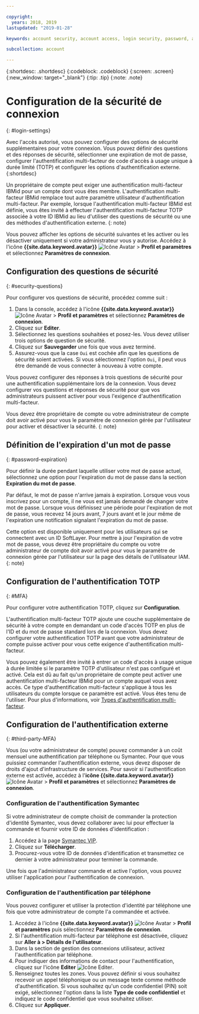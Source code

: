 ```yaml
---

copyright:
  years: 2018, 2019
lastupdated: "2019-01-28"

keywords: account security, account access, login security, password, authentication

subcollection: account

---
```


{:shortdesc: .shortdesc}
{:codeblock: .codeblock}
{:screen: .screen}
{:new_window: target="_blank"}
{:tip: .tip}
{:note: .note}


# Configuration de la sécurité de connexion
{: #login-settings}

Avec l'accès autorisé, vous pouvez configurer des options de sécurité supplémentaires pour votre connexion. Vous pouvez définir des questions et des réponses de sécurité, sélectionner une expiration de mot de passe, configurer l'authentification multi-facteur de code d'accès à usage unique à durée limité (TOTP) et configurer les options d'authentification externe.  
{:shortdesc}

Un propriétaire de compte peut exiger une authentification multi-facteur IBMid pour un compte dont vous êtes membre. L'authentification multi-facteur IBMid remplace tout autre paramètre utilisateur d'authentification multi-facteur. Par exemple, lorsque l'authentification multi-facteur IBMid est définie, vous êtes invité à effectuer l'authentification multi-facteur TOTP associée à votre ID IBMid au lieu d'utiliser des questions de sécurité ou une des méthodes d'authentification externe.
{: note}

Vous pouvez afficher les options de sécurité suivantes et les activer ou les désactiver uniquement si votre administrateur vous y autorise. Accédez à l'icône **{{site.data.keyword.avatar}}** ![Icône Avatar](../icons/i-avatar-icon.svg) > **Profil et paramètres** et sélectionnez **Paramètres de connexion**.

## Configuration des questions de sécurité
{: #security-questions}

Pour configurer vos questions de sécurité, procédez comme suit :
1. Dans la console, accédez à l'icône **{{site.data.keyword.avatar}}** ![Icône Avatar](../icons/i-avatar-icon.svg) > **Profil et paramètres** et sélectionnez **Paramètres de connexion**.
2. Cliquez sur **Editer**.
3. Sélectionnez les questions souhaitées et posez-les. Vous devez utiliser trois options de question de sécurité.
4. Cliquez sur **Sauvegarder** une fois que vous avez terminé.  
5. Assurez-vous que la case `Oui` est cochée afin que les questions de sécurité soient activées. Si vous sélectionnez l'option `Oui`, il peut vous être demandé de vous connecter à nouveau à votre compte.  

Vous pouvez configurer des réponses à trois questions de sécurité pour une authentification supplémentaire lors de la connexion. Vous devez configurer vos questions et réponses de sécurité pour que vos administrateurs puissent activer pour vous l'exigence d'authentification multi-facteur.

Vous devez être propriétaire de compte ou votre administrateur de compte doit avoir activé pour vous le paramètre de connexion gérée par l'utilisateur pour activer et désactiver la sécurité.
{: note}

## Définition de l'expiration d'un mot de passe
{: #password-expiration}

Pour définir la durée pendant laquelle utiliser votre mot de passe actuel, sélectionnez une option pour l'expiration du mot de passe dans la section **Expiration du mot de passe**.

Par défaut, le mot de passe n'arrive jamais à expiration. Lorsque vous vous inscrivez pour un compte, il ne vous est jamais demandé de changer votre mot de passe. Lorsque vous définissez une période pour l'expiration de mot de passe, vous recevez 14 jours avant, 7 jours avant et le jour même de l'expiration une notification signalant l'expiration du mot de passe.

Cette option est disponible uniquement pour les utilisateurs qui se connectent avec un ID SoftLayer. Pour mettre à jour l'expiration de votre mot de passe, vous devez être propriétaire du compte ou votre administrateur de compte doit avoir activé pour vous le paramètre de connexion gérée par l'utilisateur sur la page des détails de l'utilisateur IAM.
{: note}

## Configuration de l'authentification TOTP
{: #MFA}

Pour configurer votre authentification TOTP, cliquez sur **Configuration**.

L'authentification multi-facteur TOTP ajoute une couche supplémentaire de sécurité à votre compte en demandant un code d'accès TOTP en plus de l'ID et du mot de passe standard lors de la connexion. Vous devez configurer votre authentification TOTP avant que votre administrateur de compte puisse activer pour vous cette exigence d'authentification multi-facteur.

Vous pouvez également être invité à entrer un code d'accès à usage unique à durée limitée si le paramètre TOTP d'utilisateur n'est pas configuré et activé. Cela est dû au fait qu'un propriétaire de compte peut activer une authentification multi-facteur IBMid pour un compte auquel vous avez accès. Ce type d'authentification multi-facteur s'applique à tous les utilisateurs du compte lorsque ce paramètre est activé. Vous êtes tenu de l'utiliser. Pour plus d'informations, voir [Types d'authentification multi-facteur](/docs/iam?topic=iam-types).


## Configuration de l'authentification externe
{: #third-party-MFA}

Vous (ou votre administrateur de compte) pouvez commander à un coût mensuel une authentification par téléphone ou Symantec. Pour que vous puissiez commander l'authentification externe, vous devez disposer de droits d'ajout d'infrastructure de services. Pour savoir si l'authentification externe est activée, accédez à l'**icône {{site.data.keyword.avatar}}** ![Icône Avatar](../icons/i-avatar-icon.svg) > **Profil et paramètres** et sélectionnez **Paramètres de connexion**.

### Configuration de l'authentification Symantec

Si votre administrateur de compte choisit de commander la protection d'identité Symantec, vous devez collaborer avec lui pour effectuer la commande et fournir votre ID de données d'identification :

1. Accédez à la page [Symantec VIP](https://vip.symantec.com/).
2. Cliquez sur **Télécharger**.
3. Procurez-vous votre ID de données d'identification et transmettez ce dernier à votre administrateur pour terminer la commande.

Une fois que l'administrateur commande et active l'option, vous pouvez utiliser l'application pour l'authentification de connexion.

### Configuration de l'authentification par téléphone

Vous pouvez configurer et utiliser la protection d'identité par téléphone une fois que votre administrateur de compte l'a commandée et activée.

1. Accédez à l'icône **{{site.data.keyword.avatar}}** ![Icône Avatar](../icons/i-avatar-icon.svg) > **Profil et paramètres** puis sélectionnez **Paramètres de connexion**.
2. Si l'authentification multi-facteur par téléphone est désactivée, cliquez sur **Aller à > Détails de l'utilisateur**.
3. Dans la section de gestion des connexions utilisateur, activez l'authentification par téléphone.
4. Pour indiquer des informations de contact pour l'authentification, cliquez sur l'icône **Editer** ![Icône Editer](../icons/edit-tagging.svg).
5. Renseignez toutes les zones. Vous pouvez définir si vous souhaitez recevoir un appel téléphonique ou un message texte comme méthode d'authentification. Si vous souhaitez qu'un code confidentiel (PIN) soit exigé, sélectionnez l'option dans la liste **Type de code confidentiel** et indiquez le code confidentiel que vous souhaitez utiliser.  
6. Cliquez sur **Appliquer**.
